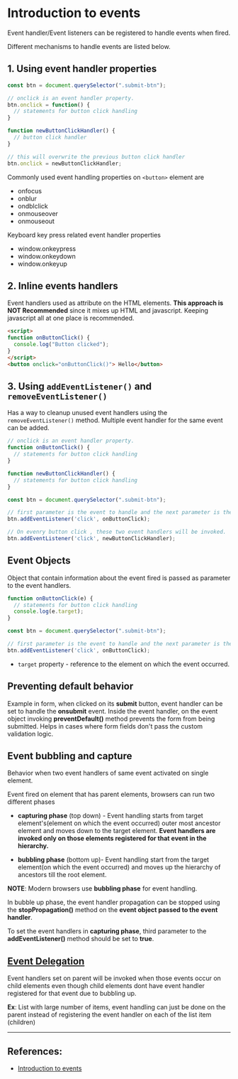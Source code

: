 # Introduction to events

Event handler/Event listeners can be registered to handle events when fired.

Different mechanisms to handle events are listed below.

## 1. Using event handler properties
```Javascript
const btn = document.querySelector(".submit-btn");

// onclick is an event handler property.
btn.onclick = function() {
  // statements for button click handling
}

function newButtonClickHandler() {
  // button click handler
}

// this will overwrite the previous button click handler
btn.onclick = newButtonClickHandler;

```
Commonly used event handling properties on `<button>`  element are
* onfocus
* onblur
* ondblclick
* onmouseover
* onmouseout

Keyboard key press related event handler properties
* window.onkeypress
* window.onkeydown
* window.onkeyup

## 2. Inline events handlers
Event handlers used as attribute on the HTML elements. **This approach is NOT Recommended** since it mixes up HTML and javascript. Keeping javascript all at one place is recommended.

```HTML
<script>
function onButtonClick() {
  console.log("Button clicked");
}
</script>
<button onclick="onButtonClick()"> Hello</button>
```

## 3. Using `addEventListener()` and `removeEventListener()`
Has a way to cleanup unused event handlers using the `removeEventListener()` method. Multiple event handler for the same event can be added.

```Javascript
// onclick is an event handler property.
function onButtonClick() {
  // statements for button click handling
}

function newButtonClickHandler() {
  // statements for button click handling
}

const btn = document.querySelector(".submit-btn");

// first parameter is the event to handle and the next parameter is the event handler itself.
btn.addEventListener('click', onButtonClick);

// On evenry button click , these two event handlers will be invoked.
btn.addEventListener('click', newButtonClickHandler);
```

## Event Objects
Object that contain information about the event fired is passed as parameter to the event handlers.

```Javascript
function onButtonClick(e) {
  // statements for button click handling
  console.log(e.target);
}

const btn = document.querySelector(".submit-btn");

// first parameter is the event to handle and the next parameter is the event handler itself.
btn.addEventListener('click', onButtonClick);

```

* `target` property - reference to the element on which the event occurred.

## Preventing default behavior
Example in form, when clicked on its **submit** button, event handler can be set to handle the **onsubmit** event. Inside the event handler, on the event object invoking **preventDefault()** method prevents the form from being submitted. Helps in cases where form fields don't pass the custom validation logic.


## Event bubbling and capture
Behavior when two event handlers of same event activated on single element.

Event fired on element that has parent elements, browsers can run two different phases

* **capturing phase** (top down) - Event handling starts from target element's(element on which the event occurred) outer most ancestor element and moves down to the target element. **Event handlers are invoked only on those elements registered for that event in the hierarchy.**

* **bubbling phase** (bottom up)-
Event handling start from the target element(on which the event occurred) and moves up the hierarchy of ancestors till the root element.


**NOTE**: Modern browsers use **bubbling phase** for event handling.

In bubble up phase, the event handler propagation can be stopped using the **stopPropagation()** method on the **event object passed to the event handler**.

To set the event handlers in **capturing phase**, third parameter to the **addEventListener()** method should be set to **true**.

## [Event Delegation](https://davidwalsh.name/event-delegate)
Event handlers set on parent will be invoked when those events occur on child elements even though child elements dont have event handler registered for that event due to bubbling up.

**Ex**: List with large number of items, event handling can just be done on the parent instead of registering the event handler on each of the list item (children)

---

## References:
* [Introduction to events](https://developer.mozilla.org/en-US/docs/Learn/JavaScript/Building_blocks/Events)
